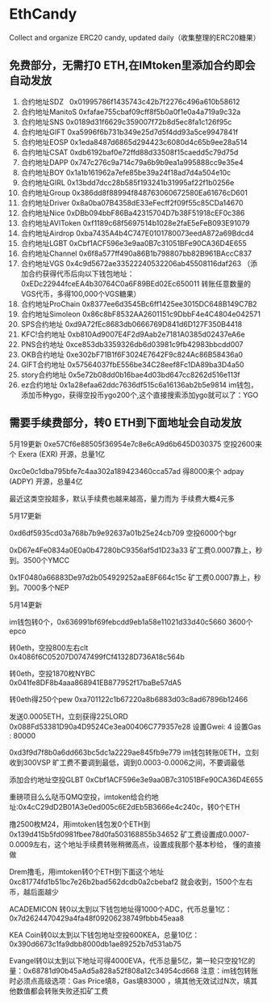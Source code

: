 # EthCandy
Collect and organize ERC20 candy, updated daily（收集整理的ERC20糖果）

## 免费部分，无需打0 ETH,在IMtoken里添加合约即会自动发放
1. 合约地址SDZ    0x01995786f1435743c42b7f2276c496a610b58612
2. 合约地址ManitoS    0xfafae755cbaf09cff8f5b0a0f1e0a4a719a9c32a
3. 合约地址SNS   0x0189d31f6629c359007f72b8d5ec8fa1c126f95c
4. 合约地址GIFT  0xa5996f6b731b349e25d7d5f4dd93a5ce9947841f
5. 合约地址EOSP  0x1eda8487d6865d294423c6080d4c65b9ee28a514
6. 合约地址CSAT 0xdb6192baf0e72ffd88d33508f15caedd5c79d75d
7. 合约地址DAPP  0x747c276c9a714c79a6b9b9ea1a995888cc9e35e4
8. 合约地址BOY  0x1a1b161962a7efe85be39a24f18ad7d4a504e10c
9. 合约地址GIRL 0x13bdd7dcc28b585f193241b31995af22f1b0256e
10. 合约地址Group 0x386dd8f88994f848763060672580Ea61676cD601
11. 合约地址Driver  0x8a0ba07B4358dE33eFecff2f09f55c85CDa14670
12. 合约地址Nice 0xDBb094bbF86Ba42315704D7b38F51918cEF0c386
13. 合约地址AVIToken 0xf1189c68f5697514b1028e2faE5eFeB093E91079
14. 合约地址Airdrop  0xba7435A4b4C747E0101780073eedA872a69Bdcd4
15. 合约地址LGBT 0xCbf1ACF596e3e9aa0B7c31051BFe90CA36D4E655
16. 合约地址Channel  0x6f8a577ff490a86B1b798807bb82B961BAccC837
17. 合约地址VGS  0x4c9d5672ae33522240532206ab45508116daf263 （添加合约获得代币后向以下钱包地址：0xEDc22944fceEA4b30764C0a6F89BEd02Ec650011 转账任意数量的VGS代币，多得100,000个VGS糖果）
18. 合约地址ProChain 0x8377ee6d3545Bc6ff1425ee3015DC648B149C7B2
19. 合约地址Simoleon 0x86c8bF8532AA2601151c9DbbF4e4C4804e042571
20. SPS合约地址   0xd9A72fEc8683db0666769D841d6D127F350B4418
21. KFC!合约地址   0xb810Ad9007E4F2d9Aab2e7181A0385d02437eA6e
22. PNS合约地址   0xce853db3359326db6d03981c9fb42983bbcdd007
23. OKB合约地址   0xe302bF71B1f6F3024E7642F9c824Ac86B58436a0
24. GIFT合约地址   0x57564037fbE556be34C28eef8Fc1DA89ba3D4a50
25. story合约地址   0x5e72b08dd0b16bae4d03bd647cc8262d516e113f
26. ez合约地址   0x1a28efaa62ddc7636df515c6a16136ab2b5e9814 
im钱包，添加币种ygo，获得空投币ygo200个,这个直接搜索添加ygo就可以了：YGO

## 需要手续费部分，转0 ETH到下面地址会自动发放

5月19更新
0xe57Cf6e88505f36954e7c8e6cA9d6b645D030375
空投2600来个  Exera (EXR) 开源，总量1亿  

0xc0e0c1dba795bfe7c4aa302a189423460cca57ad
得8000来个  adpay (ADPY) 开源，总量4亿  

最近这类空投超多，默认手续费也越来越高，量力而为 手续费大概4元多

5月17更新

0xd6df5935cd03a768b7b9e92637a01b25e24cb709
空投6000个bgr

0xD67e4Fe0834a0E0a0b47280bC9356af5d1D23a33
矿工费0.0007靠上，秒到。3500个YMCC

0x1F0480a66883De97d2b054929252aaE8F664c15c
矿工费0.0007靠上，秒到。7000多个NEP

5月14更新

im钱包转0个，0x636991bf69febcdd9eb1a58e11021d33d40c5660
3600个epco

转0eth，空投800左右clt
0x4086f6C05207D0747499fCf41328D736A18c564b

转0eth，空投1870枚NYBC
0x041fe8DF8b4aaa868941EB877952f17baBe57dA5
  
转0eth得250个pew
0xa701122c1b67220a8b6883d03c8ad67896b12466

发送0.0005ETH，立刻获得225LORD
0x088Fd53381D90a4D9524Ce3ea00406C779357e28
设置Gwei:  4
设置Gas :  80000


0xd3f9d7f8b0a6dd663bc5dc1a2229ae845fb9e779
im钱包转账0ETH，立刻收到300VSP
旷工费不要调到最低，调到0.0003-0.0006之间，不要调最低

添加合约地址空投GLBT
0xCbf1ACF596e3e9aa0B7c31051BFe90CA36D4E655

重磅项目么么哒币QMQ空投，imtoken给合约地址:0x4cC29dD2B01A3e0ed005c6E2dEb5B3666e4c240c，转0个ETH

撸2500枚M24，用imtoken钱包发0个ETH到
0x139d415b5fd0981fbee78d0fa503168855b34652
矿工费设置成0.0007-0.0009左右，这个地址手续费转账稍微高点，设置成我那个基本秒给， 懂的直接做
 
Drem撸毛，用imtoken转0个ETH到下面这个地址
0xc81774fd1b51bc7e26b2bad562dcdb0a2cbebaf2
就会收到，1500个左右币，越后面越少

ACADEMICON 转0以太到以下钱包地址得1000个ADC，代币总量1亿：0x7d2624470429a4fa48f09206238749fbbb45eaa8

KEA Coin转0以太到以下钱包地址空投600KEA，总量10亿：0x390d6673c1fa9dbb8000db1ae89252b7d531ab75


Evangel转0以太到以下地址可得4000EVA，代币总量5亿，第一轮只空投1亿的量：0x68781d90b45aAd5a828a52f808a12c34954cd668
注意：im钱包转账时必须点高级选项：Gas Price填8，Gas填83000 ，填其他无效试过N次，填其他数值都会转账失败还扣矿工费

